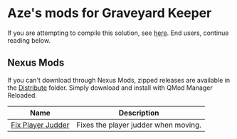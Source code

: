 # Aze's mods for Graveyard Keeper
 
If you are attempting to compile this solution, see [here](https://github.com/AzeTheGreat/GYK-Mods/tree/master/src/README.md).  End users, continue reading below.

## Nexus Mods

If you can't download through Nexus Mods, zipped releases are available in the [Distribute](https://github.com/AzeTheGreat/GYK-Mods/tree/master/Distribute) folder.  Simply download and install with QMod Manager Reloaded.

|**Name**|**Description**|
|---|---|
|[Fix Player Judder](https://www.nexusmods.com/graveyardkeeper/mods/75)|Fixes the player judder when moving.|